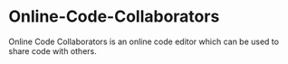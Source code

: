 # Online-Code-Collaborators
Online Code Collaborators is an online code editor which can be used to  share code with others.
